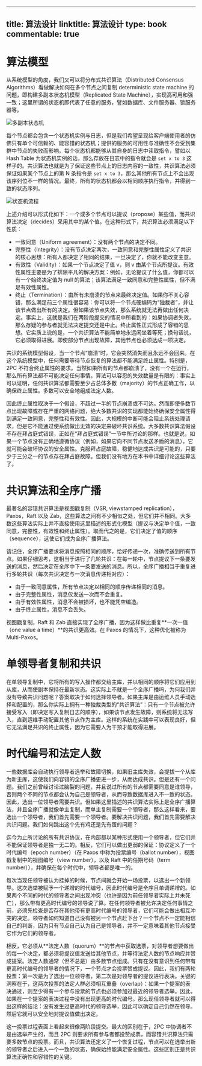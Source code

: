 
---
title: 算法设计
linktitle: 算法设计
type: book
commentable: true
---

# 算法模型

从系统模型的角度，我们又可以将分布式共识算法（Distributed Consensus Algorithms）看做解决如何在多个节点之间复制 deterministic state machine 的问题，即构建多副本状态机模型（Replicated State Machine），实现高可用和强一致；这里所谓的状态机即代表了任意的服务，譬如数据库、文件服务器、锁服务器等。

![多副本状态机](https://s1.ax1x.com/2020/08/01/aGGTqH.png)

每个节点都会包含一个状态机实例与日志，但是我们希望呈现给客户端使用者的仿佛只有单个可信赖的、能容错的状态机；提供的服务的可用性与准确性不会受到集群中节点的失败而影响。每个状态机都能够从其自身的日志中读取指令，譬如以 Hash Table 为状态机实例的话，那么存放在日志中的指令就会是 `set x to 3` 这样子的。共识算法也就是为了保证这些节点上的日志内容的一致性，共识算法必须保证如果某个节点上的第 N 条指令是 `set x to 3`，那么其他所有节点上不会出现该序列位不一样的情况。最终，所有的状态机都会以相同顺序执行指令，并得到一致的状态序列。

![状态机流程](https://s1.ax1x.com/2020/08/01/aGJtyD.png)

上述介绍可以形式化如下：一个或多个节点可以提议（propose）某些值，而共识算法决定（decides）采用其中的某个值。在这种形式下，共识算法必须满足以下性质：

- 一致同意（Uniform agreement）：没有两个节点的决定不同。
- 完整性（Integrity）：没有节点决定两次，一致同意和完整性属性定义了共识的核心思想：所有人都决定了相同的结果，一旦决定了，你就不能改变主意。
- 有效性（Validity）：如果一个节点决定了值 v，则 v 由某个节点所提议。有效性属性主要是为了排除平凡的解决方案：例如，无论提议了什么值，你都可以有一个始终决定值为 null 的算法；该算法满足一致同意和完整性属性，但不满足有效性属性。
- 终止（Termination）：由所有未崩溃的节点来最终决定值。如果你不关心容错，那么满足前三个属性很容易：你可以将一个节点硬编码为“独裁者”，并让该节点做出所有的决定。但如果该节点失效，那么系统就无法再做出任何决定。事实上，这就是我们在两阶段提交的情况中所看到的：如果协调者失效，那么存疑的参与者就无法决定提交还是中止。终止属性正式形成了容错的思想。它实质上说的是，一个共识算法不能简单地永远闲坐着等死；换句话说，它必须取得进展。即使部分节点出现故障，其他节点也必须达成一项决定。

共识的系统模型假设，当一个节点“崩溃”时，它会突然消失而且永远不会回来。在这个系统模型中，任何需要等待节点恢复的算法都不能满足终止属性。特别是，2PC 不符合终止属性的要求。当然如果所有的节点都崩溃了，没有一个在运行，那么所有算法都不可能决定任何事情。算法可以容忍的失效数量是有限的：事实上可以证明，任何共识算法都需要至少占总体多数（majority）的节点正确工作，以确保终止属性。多数可以安全地组成法定人数。

因此终止属性取决于一个假设，不超过一半的节点崩溃或不可达。然而即使多数节点出现故障或存在严重的网络问题，绝大多数共识的实现都能始终确保安全属性得到满足一致同意，完整性和有效性。因此，大规模的中断可能会阻止系统处理请求，但是它不能通过使系统做出无效的决定来破坏共识系统。大多数共识算法假设不存在拜占庭式错误，正如在“拜占庭式错误”一节中所讨论的那样。也就是说，如果一个节点没有正确地遵循协议（例如，如果它向不同节点发送矛盾的消息），它就可能会破坏协议的安全属性。克服拜占庭故障，稳健地达成共识是可能的，只要少于三分之一的节点存在拜占庭故障。但我们没有地方在本书中详细讨论这些算法了。

# 共识算法和全序广播

最著名的容错共识算法是视图戳复制（VSR, viewstamped replication），Paxos，Raft 以及 Zab，这些算法之间有不少相似之处，但它们并不相同。大多数这些算法实际上并不直接使用这里描述的形式化模型（提议与决定单个值，一致同意，完整性，有效性和终止属性）。取而代之的是，它们决定了值的顺序（sequence），这使它们成为全序广播算法。

请记住，全序广播要求将消息按照相同的顺序，恰好传递一次，准确传送到所有节点。如果仔细思考，这相当于进行了几轮共识：在每一轮中，节点提议下一条要发送的消息，然后决定在全序中下一条要发送的消息。所以，全序广播相当于重复进行多轮共识（每次共识决定与一次消息传递相对应）：

- 由于一致同意属性，所有节点决定以相同的顺序传递相同的消息。
- 由于完整性属性，消息仅发送一次而不会重复。
- 由于有效性属性，消息不会被损坏，也不能凭空编造。
- 由于终止属性，消息不会丢失。

视图戳复制，Raft 和 Zab 直接实现了全序广播，因为这样做比重复**一次一值（one value a time）**的共识更高效。在 Paxos 的情况下，这种优化被称为 Multi-Paxos。

# 单领导者复制和共识

在单领导复制中，它将所有的写入操作都交给主库，并以相同的顺序将它们应用到从库，从而使副本保持在最新状态。这实际上不就是一个全序广播吗，为何我们并没有导致共识问题呢？答案取决于如何选择领导者。如果主库是由运维人员手动选择和配置的，那么你实际上拥有一种独裁类型的“共识算法”：只有一个节点被允许接受写入（即决定写入复制日志的顺序），如果该节点发生故障，则系统将无法写入，直到运维手动配置其他节点作为主库。这样的系统在实践中可以表现良好，但它无法满足共识的终止属性，因为它需要人为干预才能取得进展。

# 时代编号和法定人数

一些数据库会自动执行领导者选举和故障切换，如果旧主库失效，会提拔一个从库为新主库，这使我们向容错的全序广播更进一步，从而达成共识。但是还有一个问题。我们之前曾经讨论过脑裂的问题，并且说过所有的节点都需要同意是谁领导，否则两个不同的节点都会认为自己是领导者，从而导致数据库进入不一致的状态。因此，选出一位领导者需要共识。但如果这里描述的共识算法实际上是全序广播算法，并且全序广播就像单主复制，而单主复制需要一个领导者，那么这样看来，要选出一个领导者，我们首先需要一个领导者。要解决共识问题，我们首先需要解决共识问题。我们如何跳出这个先有鸡还是先有蛋的问题？

迄今为止所讨论的所有共识协议，在内部都以某种形式使用一个领导者，但它们并不能保证领导者是独一无二的。相反，它们可以做出更弱的保证：协议定义了一个时代编号（epoch number）（在 Paxos 中称为投票编号（ballot number），视图戳复制中的视图编号（view number），以及 Raft 中的任期号码（term number）），并确保在每个时代中，领导者都是唯一的。

每次当现任领导被认为挂掉的时候，节点间就会开始一场投票，以选出一个新领导。这次选举被赋予一个递增的时代编号，因此时代编号是全序且单调递增的。如果两个不同的时代的领导者之间出现冲突（也许是因为前任领导者实际上并未死亡），那么带有更高时代编号的领导说了算。在任何领导者被允许决定任何事情之前，必须先检查是否存在其他带有更高时代编号的领导者，它们可能会做出相互冲突的决定。领导者如何知道自己没有被另一个节点赶下台？一个节点不一定能相信自己的判断，因为只有节点自己认为自己是领导者，并不一定意味着其他节点接受它作为它们的领导者。

相反，它必须从**法定人数（quorum）**的节点中获取选票，对领导者想要做出的每一个决定，都必须将提议值发送给其他节点，并等待法定人数的节点响应并赞成提案。法定人数通常（但不总是）由多数节点组成。只有在没有意识到任何带有更高时代编号的领导者的情况下，一个节点才会投票赞成提议。因此，我们有两轮投票：第一次是为了选出一位领导者，第二次是对领导者的提议进行表决。关键的洞察在于，这两次投票的法定人群必须相互重叠（overlap）：如果一个提案的表决通过，则至少得有一个参与投票的节点也必须参加过最近的领导者选举。因此，如果在一个提案的表决过程中没有出现更高的时代编号。那么现任领导者就可以得出这样的结论：没有发生过更高时代的领导选举，因此可以确定自己仍然在领导。然后它就可以安全地对提议值做出决定。

这一投票过程表面上看起来很像两阶段提交。最大的区别在于，2PC 中协调者不是由选举产生的，而且 2PC 则要求所有参与者都投赞成票，而容错共识算法只需要多数节点的投票。而且，共识算法还定义了一个恢复过程，节点可以在选举出新的领导者之后进入一个一致的状态，确保始终能满足安全属性。这些区别正是共识算法正确性和容错性的关键。

    